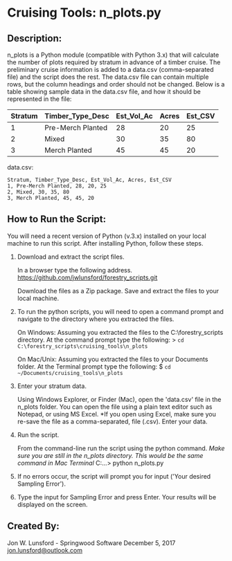 # Cruising Tools:  n_plots.py

## Description:
n_plots is a Python module (compatible with Python 3.x) that will calculate the number of plots
required by stratum in advance of a timber cruise.  The preliminary cruise information is
added to a data.csv (comma-separated file) and the script does the rest.  The data.csv file can
contain multiple rows, but the column headings and order should not be changed.  Below is a table
showing sample data in the data.csv file, and how it should be represented in the file:

Stratum | Timber_Type_Desc | Est_Vol_Ac | Acres | Est_CSV
------- | ---------------- | ---------- | ----- | -------
1		| Pre-Merch Planted| 28			| 20	| 25
2		| Mixed			   | 30			| 35	| 80
3		| Merch Planted	   | 45			| 45	| 20

data.csv:

```text
Stratum, Timber_Type_Desc, Est_Vol_Ac, Acres, Est_CSV
1, Pre-Merch Planted, 28, 20, 25
2, Mixed, 30, 35, 80
3, Merch Planted, 45, 45, 20
```

## How to Run the Script:
You will need a recent version of Python (v.3.x) installed on your local machine to run this script.
After installing Python, follow these steps.

1.  Download and extract the script files.
	
	In a browser type the following address.
		https://github.com/jwlunsford/forestry_scripts.git
	
	
	Download the files as a Zip package.  Save and extract the files to your local machine.
	
2.  To run the python scripts, you will need to open a command prompt and navigate to the directory
	where you extracted the files.
	
	On Windows:  Assuming you extracted the files to the C:\forestry_scripts directory.  At the command
	prompt type the following:
		> `cd C:\forestry_scripts\cruising_tools\n_plots`
			
	On Mac/Unix:  Assuming you extracted the files to your Documents folder.  At the Terminal prompt type
	the following:
		$ `cd ~/Documents/cruising_tools\n_plots`
			
3.  Enter your stratum data.

	Using Windows Explorer, or Finder (Mac), open the 'data.csv' file in the n_plots folder.  You can open
	the file using a plain text editor such as Notepad, or using MS Excel.  *If you open using Excel, make
	sure you re-save the file as a comma-separated, file (.csv).  Enter your data.
	
4.  Run the script.
	
	From the command-line run the script using the python command.  *Make sure you are still in the n_plots directory.  This would be the same command in Mac Terminal*
		C:\...> python n_plots.py
		
5.  If no errors occur, the script will prompt you for input ('Your desired Sampling Error').

6.  Type the input for Sampling Error and press Enter.  Your results will be displayed on the screen.


## Created By:
Jon W. Lunsford - Springwood Software
December 5, 2017
jon.lunsford@outlook.com


		
	
		